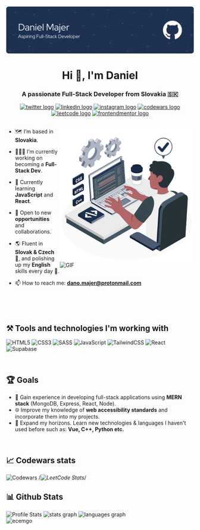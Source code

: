 ![Header](./assets/cover.png)
<h1 align="center">Hi 👋, I'm Daniel</h1>
<h3 align="center">A passionate Full-Stack Developer from Slovakia 🇸🇰</h3>
<div align="center">
  <a href="https://twitter.com/dnomjr">
  <img src="https://img.shields.io/static/v1?message=Twitter&logo=twitter&label=&color=1DA1F2&logoColor=white&labelColor=&style=for-the-badge" height="30" alt="twitter logo"  /></a>
  <a href="https://www.linkedin.com/in/daniel-majer/">
  <img src="https://img.shields.io/static/v1?message=LinkedIn&logo=linkedin&label=&color=0077B5&logoColor=white&labelColor=&style=for-the-badge" height="30" alt="linkedin logo"  /></a>
  <a href="https://www.instagram.com/dno.mjr/">
  <img src="https://img.shields.io/static/v1?message=Instagram&logo=instagram&label=&color=E4405F&logoColor=white&labelColor=&style=for-the-badge" height="30" alt="instagram logo"  /></a>
  <a href="https://www.codewars.com/users/dnomjr">
  <img src="https://img.shields.io/static/v1?message=Codewars&logo=codewars&label=&color=red&logoColor=white&labelColor=&style=for-the-badge" height="30" alt="codewars logo"  /></a>
  <a href="https://leetcode.com/dnomjr/">
  <img src="https://img.shields.io/static/v1?message=Leetcode&logo=leetcode&label=&color=yellow&logoColor=white&labelColor=&style=for-the-badge" height="30" alt="leetcode logo"  /></a>
  <a href="https://www.frontendmentor.io/profile/dnomjr">
  <img src="https://img.shields.io/badge/-Frontend%20Mentor-5F3DC4?style=for-the-badge&logo=FrontendMentor&logoColor=white" height="30" alt="frontendmentor logo"  /></a>
</div>

<br>

<div>
<!--- Web illustrations by Storyset ( https://storyset.com/web ) --->
<img align="right" alt="GIF" src="/assets/Hand coding.gif#gh-light-mode-only" width="360px"/>
<img align="right" alt="GIF" src="https://user-images.githubusercontent.com/90595158/224520261-cac35362-4a70-4108-85c8-260ac8e0b0bd.svg#gh-dark-mode-only" width="360px"/>

- 🗺️ I’m based in **Slovakia**.
  
- 👨🏽‍💻 I’m currently working on becoming a **Full-Stack Dev**.
  
- 🔭 Currently learning **JavaScript** and **React**.
  
- 👯 Open to new **opportunities** and collaborations.
  
- 🌎 Fluent in **Slovak & Czech** 📖, and polishing up my **English** skills every day 🌟.
  
- 📫 How to reach me: <a href="mailto:dano.majer@protonmail.com">**dano.majer@protonmail.com**</a>
</div>

<br>
<br>
<br>

## ⚒️ Tools and technologies I'm working with
![HTML5](https://img.shields.io/badge/html5-%23E34F26.svg?style=for-the-badge&logo=html5&logoColor=white)
![CSS3](https://img.shields.io/badge/css3-%231572B6.svg?style=for-the-badge&logo=css3&logoColor=white)
![SASS](https://img.shields.io/badge/SASS-hotpink.svg?style=for-the-badge&logo=SASS&logoColor=white)
![JavaScript](https://img.shields.io/badge/javascript-%23323330.svg?style=for-the-badge&logo=javascript&logoColor=%23F7DF1E)
![TailwindCSS](https://img.shields.io/badge/tailwindcss-%2338B2AC.svg?style=for-the-badge&logo=tailwind-css&logoColor=white)
![React](https://img.shields.io/badge/react-%2320232a.svg?style=for-the-badge&logo=react&logoColor=%2361DAFB)
![Supabase](https://img.shields.io/badge/Supabase-3ECF8E?style=for-the-badge&logo=supabase&logoColor=white)

<br>

## 🏆 Goals
- 🚀 Gain experience in developing full-stack applications using **MERN stack** (MongoDB, Express, React, Node).
- 🌐 Improve my knowledge of **web accessibility standards** and incorporate them into my projects.
- 🔎 Expand my horizons. Learn new technologies & languages I haven't used before such as: **Vue, C++, Python etc.**

<br>

## 📈 Codewars stats
![Codewars](https://github.r2v.ch/codewars?user=dnomjr&stroke=%231e3050)
/*![LeetCode Stats](https://leetcard.jacoblin.cool/dnomjr?theme=dark&font=Ubuntu)*/

## 📊 Github Stats
<div>
  <img alt="Profile Stats" class="img" src="http://github-profile-summary-cards.vercel.app/api/cards/profile-details?username=dnomjr&theme=tokyonight" />
  <img src="https://github-readme-stats.vercel.app/api?username=dnomjr&hide_title=false&hide_rank=false&show_icons=true&include_all_commits=true&count_private=true&disable_animations=false&theme=tokyonight&locale=en&hide_border=false" height="150" alt="stats graph"  />
  <img src="https://github-readme-stats.vercel.app/api/top-langs?username=dnomjr&locale=en&hide_title=false&layout=compact&card_width=320&langs_count=5&theme=tokyonight&hide_border=false" height="150" alt="languages graph"  />
</div>
<img src="https://komarev.com/ghpvc/?username=dnomjr&color=1e3050&style=plastic" alt="ecemgo"/>

<!--
**dnomjr/dnomjr** is a ✨ _special_ ✨ repository because its `README.md` (this file) appears on your GitHub profile.

Here are some ideas to get you started:

- 🔭 I’m currently working on ...
- 🌱 I’m currently learning ...
- 👯 I’m looking to collaborate on ...
- 🤔 I’m looking for help with ...
- 💬 Ask me about ...
- 📫 How to reach me: ...
- 😄 Pronouns: ...
- ⚡ Fun fact: ...
-->
